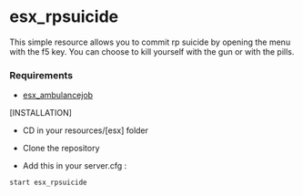 # esx_rpsuicide
This simple resource allows you to commit rp suicide by opening the menu with the f5 key.
You can choose to kill yourself with the gun or with the pills.

### Requirements

  * [esx_ambulancejob](https://github.com/ESX-Org/esx_ambulancejob)

[INSTALLATION]

- CD in your resources/[esx] folder

- Clone the repository

- Add this in your server.cfg :

```
start esx_rpsuicide
```
